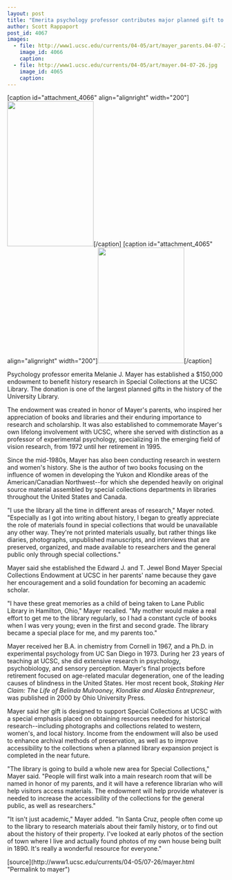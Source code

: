 ```yaml
---
layout: post
title: "Emerita psychology professor contributes major planned gift to support history research at UCSC Library"
author: Scott Rappaport 
post_id: 4067
images:
  - file: http://www1.ucsc.edu/currents/04-05/art/mayer_parents.04-07-26.jpg
    image_id: 4066
    caption: 
  - file: http://www1.ucsc.edu/currents/04-05/art/mayer.04-07-26.jpg
    image_id: 4065
    caption: 
---
```


[caption id="attachment_4066" align="alignright" width="200"]<a href="http://localhost/mysite/wp-content/uploads/2004/07/mayer_parents.04-07-26.jpg"><img class="size-full wp-image-4066" src="http://localhost/mysite/wp-content/uploads/2004/07/mayer_parents.04-07-26.jpg" alt="" width="200" height="335" /></a>[/caption]
[caption id="attachment_4065" align="alignright" width="200"]<a href="http://localhost/mysite/wp-content/uploads/2004/07/mayer.04-07-26.jpg"><img class="size-full wp-image-4065" src="http://localhost/mysite/wp-content/uploads/2004/07/mayer.04-07-26.jpg" alt="" width="200" height="267" /></a>[/caption]
<p>
  Psychology professor emerita Melanie J. Mayer has established a $150,000 endowment to benefit history research in Special Collections at the UCSC Library. The donation is one of the largest planned gifts in the history of the University Library.
</p>
<p>
  The endowment was created in honor of Mayer's parents, who inspired her appreciation of books and libraries and their enduring importance to research and scholarship. It was also established to commemorate Mayer's own lifelong involvement with UCSC, where she served with distinction as a professor of experimental psychology, specializing in the emerging field of vision research, from 1972 until her retirement in 1995.
</p>
<p>
  Since the mid-1980s, Mayer has also been conducting research in western and women's history. She is the author of two books focusing on the influence of women in developing the Yukon and Klondike areas of the American/Canadian Northwest--for which she depended heavily on original source material assembled by special collections departments in libraries throughout the United States and Canada.
</p>
<p>
  "I use the library all the time in different areas of research," Mayer noted. "Especially as I got into writing about history, I began to greatly appreciate the role of materials found in special collections that would be unavailable any other way. They're not printed materials usually, but rather things like diaries, photographs, unpublished manuscripts, and interviews that are preserved, organized, and made available to researchers and the general public only through special collections."
</p>
<p>
  Mayer said she established the Edward J. and T. Jewel Bond Mayer Special Collections Endowment at UCSC in her parents' name because they gave her encouragement and a solid foundation for becoming an academic scholar.
</p>
<p>
  "I have these great memories as a child of being taken to Lane Public Library in Hamilton, Ohio," Mayer recalled. "My mother would make a real effort to get me to the library regularly, so I had a constant cycle of books when I was very young; even in the first and second grade. The library became a special place for me, and my parents too."
</p>
<p>
  Mayer received her B.A. in chemistry from Cornell in 1967, and a Ph.D. in experimental psychology from UC San Diego in 1973. During her 23 years of teaching at UCSC, she did extensive research in psychology, psychobiology, and sensory perception. Mayer's final projects before retirement focused on age-related macular degeneration, one of the leading causes of blindness in the United States. Her most recent book, <i>Staking Her Claim: The Life of Belinda Mulrooney, Klondike and Alaska Entrepreneur</i>, was published in 2000 by Ohio University Press.
</p>
<p>
  Mayer said her gift is designed to support Special Collections at UCSC with a special emphasis placed on obtaining resources needed for historical research--including photographs and collections related to western, women's, and local history. Income from the endowment will also be used to enhance archival methods of preservation, as well as to improve accessibility to the collections when a planned library expansion project is completed in the near future.
</p>
<p>
  "The library is going to build a whole new area for Special Collections," Mayer said. "People will first walk into a main research room that will be named in honor of my parents, and it will have a reference librarian who will help visitors access materials. The endowment will help provide whatever is needed to increase the accessibility of the collections for the general public, as well as researchers."
</p>
<p>
  "It isn't just academic," Mayer added. "In Santa Cruz, people often come up to the library to research materials about their family history, or to find out about the history of their property. I've looked at early photos of the section of town where I live and actually found photos of my own house being built in 1890. It's really a wonderful resource for everyone."<br>
</p>
[source](http://www1.ucsc.edu/currents/04-05/07-26/mayer.html "Permalink to mayer")
